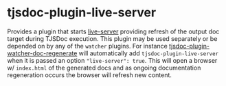 # tjsdoc-plugin-live-server
Provides a plugin that starts [live-server](https://www.npmjs.com/package/live-server) providing refresh of the output doc target during TJSDoc execution. This plugin may be used separately or be depended on by any of the `watcher` plugins. For instance [tjsdoc-plugin-watcher-doc-regenerate](https://github.com/typhonjs-node-tjsdoc-plugins/tjsdoc-plugin-watcher-doc-regenerate) will automatically add `tjsdoc-plugin-live-server` when it is passed an option `"live-server": true`. This will open a browser w/ `index.html` of the generated docs and as ongoing documentation regeneration occurs the browser will refresh new content. 
